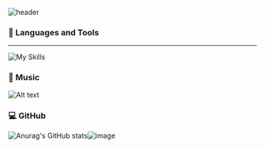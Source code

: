 ![header](https://capsule-render.vercel.app/api?type=waving&color=gradient&height=100&section=header&text=🍀🍄Hey%20Everyone!🍄🍀&fontSize=50)



### 🚀 Languages and Tools
---
![My Skills](https://skillicons.dev/icons?i=js,html,css,java,kotlin,androidstudio,anaconda,blender,cpp,cs,octave,php,py,rust,vscode,visualstudio)

### 🎵 Music 
![Alt text](https://spotify-recently-played-readme.vercel.app/api?user=malaklovesunicorns&unique={true|1|on|yes})

### 💻 GitHub 
![Anurag's GitHub stats](https://github-readme-stats.vercel.app/api?username=euphoric7807&show_icons=true&theme=radical)![image](https://github.com/user-attachments/assets/79ec6b4a-0792-44a6-90b7-5efd3f6d47d6)



